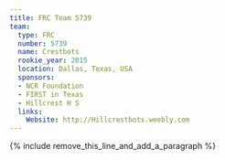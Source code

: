 ```yaml
---
title: FRC Team 5739
team:
  type: FRC
  number: 5739
  name: Crestbots
  rookie_year: 2015
  location: Dallas, Texas, USA
  sponsors:
  - NCR Foundation
  - FIRST in Texas
  - Hillcrest H S
  links:
    Website: http://Hillcrestbots.weebly.com
---
```


{% include remove_this_line_and_add_a_paragraph %}
